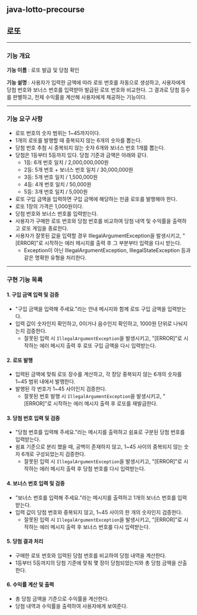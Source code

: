 ## java-lotto-precourse <br>
## 로또

--- 

### 기능 개요

**기능 이름** : 로또 발급 및 당첨 확인

**기능 설명** :  사용자가 입력한 금액에 따라 로또 번호를 자동으로 생성하고, 사용자에게 당첨 번호와 보너스 번호를 입력받아 발급된 로또 번호와 비교한다. 그 결과로 당첨 등수를 판별하고, 전체 수익률을 계산해 사용자에게 제공하는 기능이다.

---

### 기능 요구 사항
- 로또 번호의 숫자 범위는 1~45까지이다. 
- 1개의 로또를 발행할 때 중복되지 않는 6개의 숫자를 뽑는다. 
- 당첨 번호 추첨 시 중복되지 않는 숫자 6개와 보너스 번호 1개를 뽑는다. 
- 당첨은 1등부터 5등까지 있다. 당첨 기준과 금액은 아래와 같다. 
  - 1등: 6개 번호 일치 / 2,000,000,000원 
  - 2등: 5개 번호 + 보너스 번호 일치 / 30,000,000원 
  - 3등: 5개 번호 일치 / 1,500,000원 
  - 4등: 4개 번호 일치 / 50,000원 
  - 5등: 3개 번호 일치 / 5,000원 
- 로또 구입 금액을 입력하면 구입 금액에 해당하는 만큼 로또를 발행해야 한다. 
- 로또 1장의 가격은 1,000원이다. 
- 당첨 번호와 보너스 번호를 입력받는다. 
- 사용자가 구매한 로또 번호와 당첨 번호를 비교하여 당첨 내역 및 수익률을 출력하고 로또 게임을 종료한다. 
- 사용자가 잘못된 값을 입력할 경우 IllegalArgumentException을 발생시키고, "[ERROR]"로 시작하는 에러 메시지를 출력 후 그 부분부터 입력을 다시 받는다. 
  - Exception이 아닌 IllegalArgumentException, IllegalStateException 등과 같은 명확한 유형을 처리한다.

---

### 구현 기능 목록
#### 1. 구입 금액 입력 및 검증
- "구입 금액을 입력해 주세요."라는 안내 메시지와 함께 로또 구입 금액을 입력받는다.
- 입력 값이 숫자인지 확인하고, 0이거나 음수인지 확인하고, 1000원 단위로 나눠지는지 검증한다. 
  - 잘못된 입력 시 `IllegalArgumentException`을 발생시키고, "[ERROR]"로 시작하는 에러 메시지 출력 후 로또 구입 금액을 다시 입력받는다.

#### 2. 로또 발행
- 입력된 금액에 맞춰 로또 장수를 계산하고, 각 장당 중복되지 않는 6개의 숫자를 1~45 범위 내에서 발행한다.
- 발행된 각 번호가 1~45 사이인지 검증한다.
  - 잘못된 번호 발행 시 `IllegalArgumentException`을 발생시키고, "[ERROR]"로 시작하는 에러 메시지 출력 후 로또를 재발급한다.

#### 3. 당첨 번호 입력 및 검증
- "당첨 번호를 입력해 주세요."라는 메시지를 출력하고 쉼표로 구분된 당첨 번호를 입력받는다.
- 쉼표 기준으로 분리 했을 때, 공백이 존재하지 않고, 1~45 사이의 중복되지 않는 숫자 6개로 구성되었는지 검증한다.
  - 잘못된 입력 시 `IllegalArgumentException`을 발생시키고, "[ERROR]"로 시작하는 에러 메시지 출력 후 당첨 번호를 다시 입력받는다.

#### 4. 보너스 번호 입력 및 검증
- "보너스 번호를 입력해 주세요."라는 메시지를 출력하고 1개의 보너스 번호를 입력받는다.
- 입력 값이 당첨 번호와 중복되지 않고, 1~45 사이의 한 개의 숫자인지 검증한다. 
  - 잘못된 입력 시 `IllegalArgumentException`을 발생시키고, "[ERROR]"로 시작하는 에러 메시지 출력 후 보너스 번호를 다시 입력받는다.

#### 5. 당첨 결과 처리
- 구매한 로또 번호와 입력된 당첨 번호를 비교하여 당첨 내역을 계산한다.
- 1등부터 5등까지의 당첨 기준에 맞춰 몇 장이 당첨되었는지와 총 당첨 금액을 산출한다.

#### 6. 수익률 계산 및 출력
- 총 당첨 금액을 기준으로 수익률을 계산한다.
-  당첨 내역과 수익률을 출력하여 사용자에게 보여준다.


